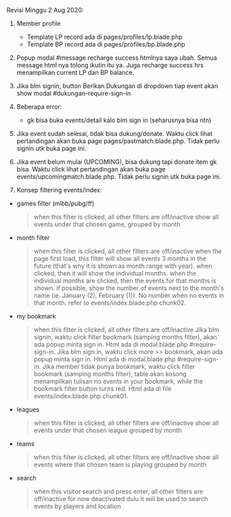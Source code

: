 Revisi Minggu 2 Aug 2020:

1. Member profile
	- Template LP record ada di pages/profiles/lp.blade.php
	- Template BP record ada di pages/profiles/bp.blade.php

2. Popup modal #message recharge success htmlnya saya ubah. Semua message html nya tolong ikutin itu ya. Juga recharge success hrs menampilkan current LP dan BP balance.

3. Jika blm signin, button Berikan Dukungan di dropdown tiap event akan show modal #dukungan-require-sign-in

4. Beberapa error:
	- gk bisa buka events/detail kalo blm sign in (seharusnya bisa ntn)

5. Jika event sudah selesai, tidak bisa dukung/donate. Waktu click lihat pertandingan akan buka page pages/pastmatch.blade.php. Tidak perlu signin utk buka page ini.

6. Jika event belum mulai (UPCOMING), bisa dukung tapi donate item gk bisa. Waktu click lihat pertandingan akan buka page events/upcomingmatch.blade.php. Tidak perlu signin utk buka page ini. 

7. Konsep filtering events/index:

- games filter (mlbb/pubg/ff)
	> when this filter is clicked, all other filters are off/inactive
	> show all events under that chosen game, grouped by month

- month filter
	> when this filter is clicked, all other filters are off/inactive
	> when the page first load, this filter will show all events 3 months in the future (that's why it is shown as month range with year).
	> when clicked, then it will show the individual months.
	> when the individual months are clicked, then the events for that months is shown.
	> if possible, show the number of events next to the month's name (ie. January (2), February (1)). No number when no events in that month.
	> refer to events/index.blade.php chunk02.

- my bookmark
	> when this filter is clicked, all other filters are off/inactive
	> Jika blm signin, waktu click filter bookmark (samping months filter), akan ada popup minta sign in. Html ada di modal.blade.php #require-sign-in.
	> Jika blm sign in, waktu click more >> bookmark, akan ada popup minta sign in. Html ada di modal.blade.php #require-sign-in.
	> Jika member tidak punya bookmark, waktu click filter bookmark (samping months filter), table akan kosong menampilkan tulisan no events in your bookmark, while the bookmark filter button turns red. Html ada di file events/index.blade.php chunk01.

- leagues
	> when this filter is clicked, all other filters are off/inactive
	> show all events under that chosen league grouped by month

- teams
	> when this filter is clicked, all other filters are off/inactive
	> show all events where that chosen team is playing grouped by month

- search
	> when this visitor search and press enter, all other filters are off/inactive
	> for now deactivated dulu
	> it will be used to search events by players and location




